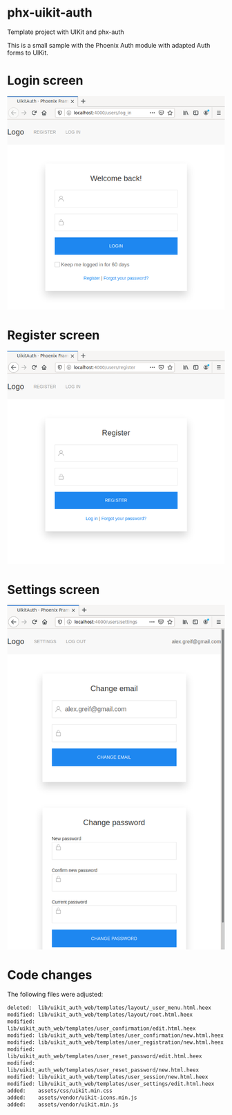 # phx-uikit-auth
Template project with UIKit and phx-auth

This is a small sample with the Phoenix Auth module with adapted Auth forms to UIKit.

# Login screen

![Login screen](images/capture_window_1663401832.png)

# Register screen

![Register screen](images/capture_window_1663401872.png)

# Settings screen

![Settings screen](images/capture_window_1663401943.png)

# Code changes

The following files were adjusted:
```
deleted:  lib/uikit_auth_web/templates/layout/_user_menu.html.heex
modified: lib/uikit_auth_web/templates/layout/root.html.heex
modified: lib/uikit_auth_web/templates/user_confirmation/edit.html.heex
modified: lib/uikit_auth_web/templates/user_confirmation/new.html.heex
modified: lib/uikit_auth_web/templates/user_registration/new.html.heex
modified: lib/uikit_auth_web/templates/user_reset_password/edit.html.heex
modified: lib/uikit_auth_web/templates/user_reset_password/new.html.heex
modified: lib/uikit_auth_web/templates/user_session/new.html.heex
modified: lib/uikit_auth_web/templates/user_settings/edit.html.heex
added:    assets/css/uikit.min.css
added:    assets/vendor/uikit-icons.min.js
added:    assets/vendor/uikit.min.js
```
